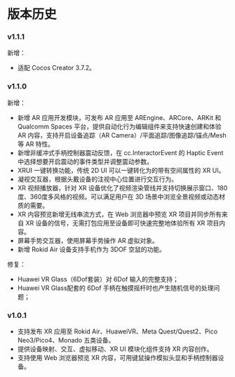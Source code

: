 # 版本历史

### v1.1.1

新增：

- 适配 Cocos Creator 3.7.2。

### v1.1.0

新增：

- 新增 AR 应用开发模块，可发布 AR 应用至 AREngine、ARCore、ARKit 和 Qualcomm Spaces 平台，提供自动化行为编辑组件来支持快速创建和体验 AR 内容，支持开启设备追踪（AR Camera）/平面追踪/图像追踪/锚点/Mesh 等 AR 特性。
- 新增非缓冲式手柄控制器震动反馈，在 cc.InteractorEvent 的 Haptic Event 中选择想要开启震动的事件类型并调整震动参数。
- XRUI 一键转换功能，传统 2D UI 可以一键转化为的带有空间属性的 XR UI。
- 凝视交互器，根据头戴设备的注视中心位置进行交互行为。
- XR 视频播放器，针对 XR 设备优化了视频渲染管线并支持切换展示窗口、180度、360度多风格的视频。可以满足用户在 3D 场景中浏览全景视频或动态材质的需要。
- XR 内容预览新增无线串流方式，在 Web 浏览器中预览 XR 项目并同步所有来自 XR 设备的信号，无需打包应用至设备即可快速完整地体验所有 XR 项目内容。
- 屏幕手势交互器，使用屏幕手势操作 AR 虚拟对象。
- 新增 Rokid Air 设备支持手机作为 3DOF 空鼠的功能。

修复：

- Huawei VR Glass（6Dof套装）对 6Dof 输入的完整支持；
- Huawei VR Glass配套的 6Dof 手柄在触摸摇杆时也产生随机信号的处理问题；

### v1.0.1

- 支持发布 XR 应用至 Rokid Air、HuaweiVR、Meta Quest/Quest2、Pico Neo3/Pico4、Monado 五类设备。
- 提供设备映射、交互、虚拟移动、XR UI 模块化组件支持 XR 内容创作。
- 支持使用 Web 浏览器预览 XR 内容，可用键鼠操作模拟头显和手柄控制器设备。
